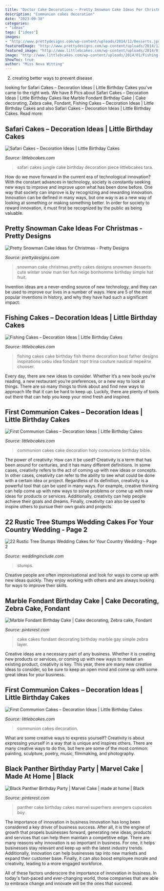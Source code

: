 ```yaml
---
title: "Doctor Cake Decorations ~ Pretty Snowman Cake Ideas For Christmas"
description: "Communion cakes decoration"
date: "2023-09-30"
categories:
- "ideas"
tags: ["ideas"]
images:
- "http://www.prettydesigns.com/wp-content/uploads/2014/12/Desserts.jpg"
featuredImage: "http://www.prettydesigns.com/wp-content/uploads/2014/12/Desserts.jpg"
featured_image: "http://www.littlebcakes.com/wp-content/uploads/2014/01/Fishing-Cakes-Images.jpg"
image: "http://www.littlebcakes.com/wp-content/uploads/2014/01/Fishing-Cakes-Images.jpg"
ShowToc: true
author: "Miss Neva Witting"
---
```



2. creating better ways to prevent disease 

	

		
looking for Safari Cakes – Decoration Ideas | Little Birthday Cakes you've came to the right web. We have 8 Pics about Safari Cakes – Decoration Ideas | Little Birthday Cakes like Marble Fondant Birthday Cake | Cake decorating, Zebra cake, Fondant, Fishing Cakes – Decoration Ideas | Little Birthday Cakes and also Safari Cakes – Decoration Ideas | Little Birthday Cakes. Read more:
		
    
## Safari Cakes – Decoration Ideas | Little Birthday Cakes

<img loading=lazy src="http://www.littlebcakes.com/wp-content/uploads/2014/01/Safari-Cakes-Pictures-768x1024.jpg" onerror="this.onerror=null;this.src='https://tse3.mm.bing.net/th?id=OIP.G_xoIImjsZUYhIy1yOBCCgHaJ4&amp;pid=15.1';" alt="Safari Cakes – Decoration Ideas | Little Birthday Cakes">

_Source: littlebcakes.com_

>safari cakes jungle cake birthday decoration piece littlebcakes tara. 

	

How do we move forward in the current era of technological innovation? With the constant advances in technology, society is constantly seeking new ways to improve and improve upon what has been done before. One way that society can improve is by recognizing and rewarding innovation. Innovation can be defined in many ways, but one way is as a new way of looking at something or making something better. In order for society to reward innovation, it must first be recognized by the public as being valuable.

    
## Pretty Snowman Cake Ideas For Christmas - Pretty Designs

<img loading=lazy src="http://www.prettydesigns.com/wp-content/uploads/2014/12/Desserts.jpg" onerror="this.onerror=null;this.src='https://tse3.mm.bing.net/th?id=OIP.rMdNlepkS8zfmm23vQJ5igHaJ3&amp;pid=15.1';" alt="Pretty Snowman Cake Ideas for Christmas - Pretty Designs">

_Source: prettydesigns.com_

>snowman cake christmas pretty cakes designs snowmen desserts cute winter snow man tier fun neige bonhomme birthday simple hat fruit. 

	

Invention ideas are a never-ending source of new technology, and they can be used to improve our lives in a number of ways. Here are 5 of the most popular inventions in history, and why they have had such a significant impact:

    
## Fishing Cakes – Decoration Ideas | Little Birthday Cakes

<img loading=lazy src="http://www.littlebcakes.com/wp-content/uploads/2014/01/Fishing-Cakes-Images.jpg" onerror="this.onerror=null;this.src='https://tse3.mm.bing.net/th?id=OIP.PT8mZGQT0QsOmBA6coadawHaJ4&amp;pid=15.1';" alt="Fishing Cakes – Decoration Ideas | Little Birthday Cakes">

_Source: littlebcakes.com_

>fishing cakes cake birthday fish theme decoration boat father designs inspirations cebu idea fondant торт trina couture nautical перейти chooser. 

	

Every day, there are new ideas to consider. Whether it’s a new book you’re reading, a new restaurant you’re preferences, or a new way to look at things. There are so many things to think about and find new ways to approach life that it can be hard to keep up. Luckily, there are plenty of tools out there that can help you keep your mind fresh and inspired.

    
## First Communion Cakes – Decoration Ideas | Little Birthday Cakes

<img loading=lazy src="http://www.littlebcakes.com/wp-content/uploads/2014/02/Pictures-of-First-Communion-Cakes.jpg" onerror="this.onerror=null;this.src='https://tse2.mm.bing.net/th?id=OIP.zfnm4-BTchu_Sb08NsrPoQHaMF&amp;pid=15.1';" alt="First Communion Cakes – Decoration Ideas | Little Birthday Cakes">

_Source: littlebcakes.com_

>communion cakes cake decoration holy comunione birthday bible. 

	

The power of creativity: How can it be used?
Creativity is a term that has been around for centuries, and it has many different definitions. In some cases, creativity refers to the act of coming up with new ideas or concepts. In other cases, creativity can refer to the ability to see what could be done with a certain idea or project. Regardless of its definition, creativity is a powerful tool that can be used in many ways. For example, creative thinking can help come up with new ways to solve problems or come up with new ideas for products or services. Additionally, creativity can help people achieve their goals and dreams. Finally, creativity can also be used to inspire others to pursue their own goals and projects.

    
## 22 Rustic Tree Stumps Wedding Cakes For Your Country Wedding - Page 2

<img loading=lazy src="http://www.weddinginclude.com/wp-content/uploads/2017/06/Pinecones-and-Cranberries-Wedding-Cake-for-A-Christmas-Themed-Wedding.jpg" onerror="this.onerror=null;this.src='https://tse1.mm.bing.net/th?id=OIP.r0R5P1TkWXvEdOgVdPhf5QHaLH&amp;pid=15.1';" alt="22 Rustic Tree Stumps Wedding Cakes for Your Country Wedding - Page 2">

_Source: weddinginclude.com_

>stumps. 

	

Creative people are often improvisational and look for ways to come up with new ideas quickly. They enjoy working with others and are always looking for ways to improve their skills.

    
## Marble Fondant Birthday Cake | Cake Decorating, Zebra Cake, Fondant

<img loading=lazy src="https://i.pinimg.com/736x/89/0d/4b/890d4b63e61000ff2b6be6b278c4f2c7.jpg" onerror="this.onerror=null;this.src='https://tse4.mm.bing.net/th?id=OIP.n98yboVIMMVg0T5Pqd1QmgHaJ4&amp;pid=15.1';" alt="Marble Fondant Birthday Cake | Cake decorating, Zebra cake, Fondant">

_Source: pinterest.com_

>cake cakes fondant decorating birthday marble gay simple zebra layer. 

	

Creative ideas are a necessary part of any business. Whether it is creating new products or services, or coming up with new ways to market an existing product, creativity is key. This year, there are many new creative ideas to consider, so be sure to keep an open mind and come up with some great ideas for your business.

    
## First Communion Cakes – Decoration Ideas | Little Birthday Cakes

<img loading=lazy src="http://www.littlebcakes.com/wp-content/uploads/2014/02/Pictures-of-First-Communion-Cakes-627x1024.jpg" onerror="this.onerror=null;this.src='https://tse2.mm.bing.net/th?id=OIP.iNCejBY0aD6J938eaEJdHAHaMG&amp;pid=15.1';" alt="First Communion Cakes – Decoration Ideas | Little Birthday Cakes">

_Source: littlebcakes.com_

>communion cakes decoration. 

	

What are some creative ways to express yourself?
Creativity is about expressing yourself in a way that is unique and inspires others. There are many creative ways to do this, but here are some of the most common: painting, sculpture, poetry, music, filmmaking, and photography.

    
## Black Panther Birthday Party | Marvel Cake | Made At Home | Black

<img loading=lazy src="https://i.pinimg.com/736x/98/81/54/988154c566d10bfd96536215f2cd45c9.jpg" onerror="this.onerror=null;this.src='https://tse4.mm.bing.net/th?id=OIP.ziq6lsVB7XV4WI2OMF-UTwHaJ4&amp;pid=15.1';" alt="Black Panther Birthday Party | Marvel Cake | made at home | Black">

_Source: pinterest.com_

>panther cake birthday cakes marvel superhero avengers cupcakes boy. 

	

The importance of innovation in business
Innovation has long been considered a key driver of business success. After all, it is the engine of growth that propels businesses forward, generating new ideas, products and services that can help them maintain a competitive edge.
There are many reasons why innovation is so important in business. For one, it helps businesses stay relevant and keep up with the latest industry trends. Additionally, innovation can help businesses tap into new markets and expand their customer base. Finally, it can also boost employee morale and creativity, leading to a more engaged workforce.

All of these factors underscore the importance of innovation in business. In today's fast-paced and ever-changing world, those companies that are able to embrace change and innovate will be the ones that succeed.


